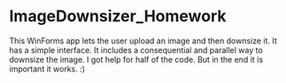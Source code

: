# ImageDownsizer_Homework
This WinForms app lets the user upload an image and then downsize it. It has a simple interface. It includes a consequential and parallel way to downsize the image. I got help for half of the code. But in the end it is important it works. :) 
